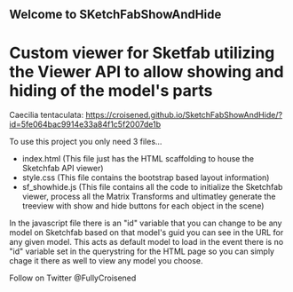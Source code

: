 ## Welcome to SKetchFabShowAndHide 

# Custom viewer for Sketfab utilizing the Viewer API to allow showing and hiding of the model's parts

Caecilia tentaculata: https://croisened.github.io/SketchFabShowAndHide/?id=5fe064bac9914e33a84f1c5f2007de1b


To use this project you only need 3 files...

- index.html (This file just has the HTML scaffolding to house the Sketchfab API viewer)
- style.css (This file contains the bootstrap based layout information)
- sf_showhide.js (This file contains all the code to initialize the Sketchfab viewer, process all the Matrix Transforms and ultimatley generate the treeview with show and hide buttons for each object in the scene)

In the javascript file there is an "id" variable that you can change to be any model on Sketchfab based on that model's guid you can see in the URL for any given model.  This acts as default model to load in the event there is no "id" variable set in the querystring for the HTML page so you can simply chage it there as well to view any model you choose.

Follow on Twitter @FullyCroisened
